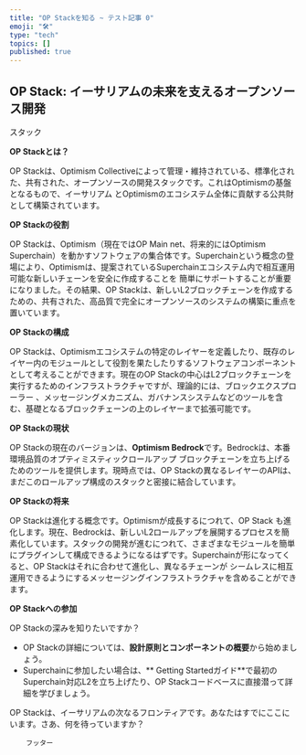 ```yaml
---
title: "OP Stackを知る ~ テスト記事 0"
emoji: "🛠"
type: "tech" 
topics: []
published: true
---
```

        
## OP Stack: イーサリアムの未来を支えるオープンソース開発
スタック

**OP Stackとは？**

OP Stackは、Optimism
 Collectiveによって管理・維持されている、標準化された、共有された、オープンソースの開発スタックです。これはOptimismの基盤となるもので、イーサリアム
とOptimismのエコシステム全体に貢献する公共財として構築されています。

**OP Stackの役割**

OP Stackは、Optimism（現在ではOP Main
net、将来的にはOptimism Superchain）を動かすソフトウェアの集合体です。Superchainという概念の登場により、Optimismは、提案されているSuperchainエコシステム内で相互運用可能な新しいチェーンを安全に作成することを
簡単にサポートすることが重要になりました。その結果、OP Stackは、新しいL2ブロックチェーンを作成するための、共有された、高品質で完全にオープンソースのシステムの構築に重点を置いています。

**OP Stackの構成**

OP
 Stackは、Optimismエコシステムの特定のレイヤーを定義したり、既存のレイヤー内のモジュールとして役割を果たしたりするソフトウェアコンポーネントとして考えることができます。現在のOP Stackの中心はL2ブロックチェーンを実行するためのインフラストラクチャですが、理論的には、ブロックエクスプローラー
、メッセージングメカニズム、ガバナンスシステムなどのツールを含む、基礎となるブロックチェーンの上のレイヤーまで拡張可能です。

**OP Stackの現状**

OP Stackの現在のバージョンは、**Optimism Bedrock**です。Bedrockは、本番環境品質のオプティミスティックロールアップ
ブロックチェーンを立ち上げるためのツールを提供します。現時点では、OP Stackの異なるレイヤーのAPIは、まだこのロールアップ構成のスタックと密接に結合しています。

**OP Stackの将来**

OP Stackは進化する概念です。Optimismが成長するにつれて、OP Stack
も進化します。現在、Bedrockは、新しいL2ロールアップを展開するプロセスを簡素化しています。スタックの開発が進むにつれて、さまざまなモジュールを簡単にプラグインして構成できるようになるはずです。Superchainが形になってくると、OP Stackはそれに合わせて進化し、異なるチェーンが
シームレスに相互運用できるようにするメッセージングインフラストラクチャを含めることができます。

**OP Stackへの参加**

OP Stackの深みを知りたいですか？

* OP Stackの詳細については、**設計原則とコンポーネントの概要**から始めましょう。
* Superchainに参加したい場合は、**
Getting Startedガイド**で最初のSuperchain対応L2を立ち上げたり、OP Stackコードベースに直接潜って詳細を学びましょう。

OP Stackは、イーサリアムの次なるフロンティアです。あなたはすでにここにいます。さあ、何を待っていますか？


        
        フッター
        
